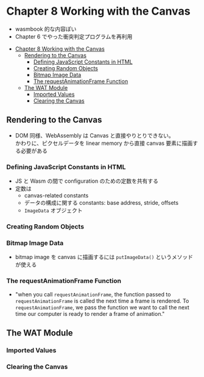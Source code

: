 # Chapter 8 Working with the Canvas

- wasmbook 的な内容ぽい
- Chapter 6 でやった衝突判定プログラムを再利用

<!-- TOC -->

- [Chapter 8 Working with the Canvas](#chapter-8-working-with-the-canvas)
  - [Rendering to the Canvas](#rendering-to-the-canvas)
    - [Defining JavaScript Constants in HTML](#defining-javascript-constants-in-html)
    - [Creating Random Objects](#creating-random-objects)
    - [Bitmap Image Data](#bitmap-image-data)
    - [The requestAnimationFrame Function](#the-requestanimationframe-function)
  - [The WAT Module](#the-wat-module)
    - [Imported Values](#imported-values)
    - [Clearing the Canvas](#clearing-the-canvas)

<!-- /TOC -->

## Rendering to the Canvas

- DOM 同様、WebAssembly は Canvas と直接やりとりできない。  
  かわりに、ピクセルデータを linear memory から直接 canvas 要素に描画する必要がある

### Defining JavaScript Constants in HTML

- JS と Wasm の間で configuration のための定数を共有する
- 定数は
  - canvas-related constants
  - データの構成に関する constants: base address, stride, offsets
  - `ImageData` オブジェクト

### Creating Random Objects

### Bitmap Image Data

- bitmap image を canvas に描画するには `putImageData()` というメソッドが使える

### The requestAnimationFrame Function

- "when you call `requestAnimationFrame`, the function passed to `requestAnimationFrame` is called the next time a frame is rendered. To `requestAnimationFrame`, we pass the function we want to call the next time our computer is ready to render a frame of animation."

## The WAT Module

### Imported Values

### Clearing the Canvas
